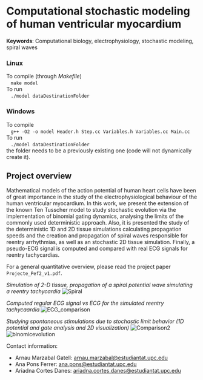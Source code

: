 # Computational stochastic modeling of human ventricular myocardium  

**Keywords**: Computational biology, electrophysiology, stochastic modeling, spiral waves   
### Linux   
To compile (through *Makefile*)   
 &nbsp;&nbsp;  `make model`   
To run   
  &nbsp;&nbsp; `./model dataDestinationFolder`   
### Windows   
To compile   
  &nbsp;&nbsp;  `g++ -O2 -o model Header.h Step.cc Variables.h Variables.cc Main.cc`    
To run   
  &nbsp;&nbsp; `./model dataDestinationFolder`   
the folder needs to be a previously existing one (code will not dynamically create it).   

## Project overview   
Mathematical models of the action potential of human heart cells have been of great importance
in the study of the electrophysiological behaviour of the human ventricular myocardium. In this
work, we present the extension of the known Ten Tusscher model to study stochastic evolution via
the implementation of binomial gating dynamics, analysing the limits of the commonly used deterministic approach. Also, it is presented the study of the deterministic 1D and 2D tissue simulations
calculating propagation speeds and the creation and propagation of spiral waves responsible for
reentry arrhythmias, as well as an stochastic 2D tissue simulation. Finally, a pseudo-ECG signal is
computed and compared with real ECG signals for reentry tachycardias.   

For a general quantitative overview, please read the project paper `Projecte_Pef2_v1.pdf`.   

*Simulation of 2-D tissue, propagation of a spiral potential wave simulating a reentry tachycardia*
![Spiral](https://github.com/user-attachments/assets/77ed8688-639c-4b9e-a5b2-daaaa64d778b)   

*Computed regular ECG signal vs ECG for the simulated reentry tachycaardia*
![ECG_comparison](https://github.com/user-attachments/assets/c3c764e3-c6bc-4257-8a98-9727062f9133)


*Studying spontaneous stimulations due to stochastic limit behavior (1D potential and gate analysis and 2D visualization)*
![Comparison2](https://github.com/user-attachments/assets/f828f1ef-8cbc-49ad-b684-da77cadf6ac9)
![binomicevolution](https://github.com/user-attachments/assets/6297e34c-864a-4daa-bd97-356373025486)


Contact information:    
- Arnau Marzabal Gatell: arnau.marzabal@estudiantat.upc.edu
- Ana Pons Ferrer: ana.pons@estudiantat.upc.edu
- Ariadna Cortes Danes: ariadna.cortes.danes@estudiantat.upc.edu
